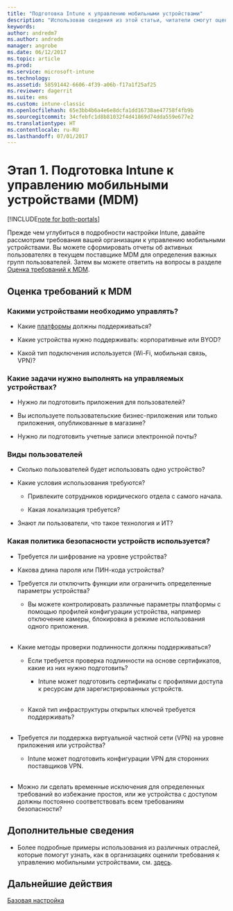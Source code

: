 ```yaml
---
title: "Подготовка Intune к управлению мобильными устройствами"
description: "Использовав сведения из этой статьи, читатели смогут оценить бизнес-требования и технические требования перед миграцией в Intune."
keywords: 
author: andredm7
ms.author: andredm
manager: angrobe
ms.date: 06/12/2017
ms.topic: article
ms.prod: 
ms.service: microsoft-intune
ms.technology: 
ms.assetid: 58591442-6606-4f39-a06b-f17a1f25af25
ms.reviewer: dagerrit
ms.suite: ems
ms.custom: intune-classic
ms.openlocfilehash: 65e3bb4b6a4e6e8dcfa1dd16738ae47758f4fb9b
ms.sourcegitcommit: 34cfebfc1d8b81032f4d41869d74dda559e677e2
ms.translationtype: HT
ms.contentlocale: ru-RU
ms.lasthandoff: 07/01/2017
---
```

# <a name="phase-1-prepare-intune-for-mobile-device-management-mdm"></a>Этап 1. Подготовка Intune к управлению мобильными устройствами (MDM)

[!INCLUDE[note for both-portals](./includes/note-for-both-portals.md)]

Прежде чем углубиться в подробности настройки Intune, давайте рассмотрим требования вашей организации к управлению мобильными устройствами. Вы можете сформировать отчеты об активных пользователях в текущем поставщике MDM для определения важных групп пользователей. Затем вы можете ответить на вопросы в разделе [Оценка требований к MDM](migration-guide-prepare.md#assess-mdm-requirements).

## <a name="assess-mdm-requirements"></a>Оценка требований к MDM

### <a name="what-kinds-of-devices-do-you-need-to-manage"></a>Какими устройствами необходимо управлять?

-   Какие [платформы](/intune-classic/get-started/supported-mobile-devices-and-computers) должны поддерживаться?

-   Какие устройства нужно поддерживать: корпоративные или BYOD?

-   Какой тип подключения используется (Wi-Fi, мобильная связь, VPN)?

### <a name="what-do-your-users-need-to-do-on-managed-devices"></a>Какие задачи нужно выполнять на управляемых устройствах?

-   Нужно ли подготовить приложения для пользователей?

-   Вы используете пользовательские бизнес-приложения или только приложения, опубликованные в магазине?

-   Нужно ли подготовить учетные записи электронной почты?

### <a name="what-kinds-of-users"></a>Виды пользователей

-   Сколько пользователей будет использовать одно устройство?

-   Какие условия использования требуются?

    -   Привлеките сотрудников юридического отдела с самого начала.

    -   Какая локализация требуется?

-   Знают ли пользователи, что такое технология и ИТ?

### <a name="what-is-your-device-security-policy"></a>Какая политика безопасности устройств используется?

-   Требуется ли шифрование на уровне устройства?

-   Какова длина пароля или ПИН-кода устройства?

-   Требуется ли отключить функции или ограничить определенные параметры устройства?

    -   Вы можете контролировать различные параметры платформы с помощью профилей конфигурации устройства, например отключение камеры, блокировка в режиме использования одного приложения.
<br></br>
-   Какие методы проверки подлинности должны поддерживаться?

    -   Если требуется проверка подлинности на основе сертификатов, какие из них нужно подготовить?

        -   Intune может подготовить сертификаты с профилями доступа к ресурсам для зарегистрированных устройств.
<br></br>
    -   Какой тип инфраструктуры открытых ключей требуется поддерживать?
<br></br>
-   Требуется ли поддержка виртуальной частной сети (VPN) на уровне приложения или устройства?

    -   Intune может подготовить конфигурации VPN для сторонних поставщиков VPN.
<br></br>
-   Можно ли сделать временные исключения для определенных требований во избежание простоя, или же устройства с доступом должны постоянно соответствовать всем требованиям безопасности?

## <a name="additional-information"></a>Дополнительные сведения

-   Более подробные примеры использования из различных отраслей, которые помогут узнать, как в организациях оценили требования к управлению мобильными устройствами, см. [здесь](https://customers.microsoft.com/story/mwh-global-now-part-of-stantec-secures-mobile-devices-with-intune).

## <a name="next-steps"></a>Дальнейшие действия

[Базовая настройка](migration-guide-setup.md)
